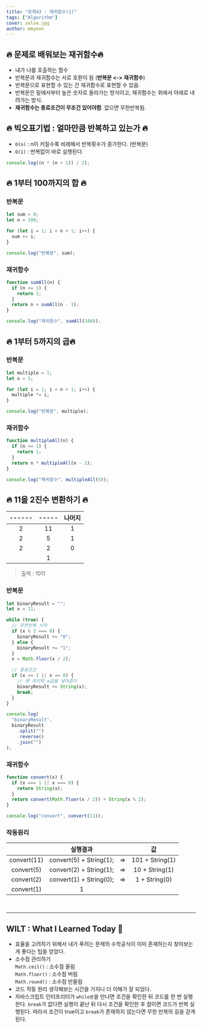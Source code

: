 ```yaml
---
title: "문제43 : 재귀함수(1)"
tags: ["Algorithm"]
cover: solve.jpg
author: mmyeon
---
```


## 🔥 문제로 배워보는 재귀함수🔥

- 내가 나를 호출하는 함수
- 반복문과 재귀함수는 서로 호환이 됨 (**반복문 <-> 재귀함수**)
- 반복문으로 표현할 수 있는 건 재귀함수로 표현할 수 있음.
- 반복문은 밑에서부터 높은 숫자로 올라가는 방식이고, 재귀함수는 위에서 아래로 내려가는 방식.
- **재귀함수는 종료조건이 무조건 있어야함**. 없으면 무한반복됨.

## 🔥 빅오표기법 : 얼마만큼 반복하고 있는가 🔥

- `O(n)` : n이 커질수록 비례해서 반복횟수가 증가한다. (반복문)
- `O(1)` : 반복없이 바로 실행된다.

```js
console.log((n * (n + 1)) / 2);
```

## 🔥 1부터 100까지의 합 🔥

### 반복문

```js
let sum = 0;
let n = 100;

for (let i = 1; i < n + 1; i++) {
  sum += i;
}

console.log("반복문", sum);
```

### 재귀함수

```js
function sumAll(n) {
  if (n <= 1) {
    return 1;
  }
  return n + sumAll(n - 1);
}

console.log("재귀함수", sumAll(100));
```

## 🔥 1부터 5까지의 곱🔥

### 반복문

```js
let multiple = 1;
let n = 5;

for (let i = 1; i < n + 1; i++) {
  multiple *= i;
}

console.log("반복문", multiple);
```

### 재귀함수

```js
function multipleAll(n) {
  if (n <= 1) {
    return 1;
  }
  return n * multipleAll(n - 1);
}

console.log("재귀함수", multipleAll(5));
```

## 🔥 11을 2진수 변환하기 🔥

| ------ | ----- | 나머지 |
| :----: | :---: | :----: |
|   2    |  11   |   1    |
|   2    |   5   |   1    |
|   2    |   2   |   0    |
|        |   1   |        |

> 출력 : 1011

### 반복문

```js
let binaryResult = "";
let x = 11;

while (true) {
  // 무한반복 시작
  if (x % 2 === 0) {
    binaryResult += "0";
  } else {
    binaryResult += "1";
  }
  x = Math.floor(x / 2);

  // 종료조건
  if (x == 1 || x == 0) {
    // 맨 마지막 x값을 넣어준다
    binaryResult += String(x);
    break;
  }
}

console.log(
  "binaryResult",
  binaryResult
    .split("")
    .reverse()
    .join("")
);
```

### 재귀함수

```js
function convert(x) {
  if (x === 1 || x === 0) {
    return String(x);
  }
  return convert(Math.floor(x / 2)) + String(x % 2);
}

console.log("convert", convert(11));
```

### 작동원리

|             |        실행결과         |     |       값        |
| :---------: | :---------------------: | :-: | :-------------: |
| convert(11) | convert(5) + String(1); | =>  | 101 + String(1) |
| convert(5)  | convert(2) + String(1); | =>  | 10 + String(1)  |
| convert(2)  | convert(1) + String(0); | =>  |  1 + String(0)  |
| convert(1)  |            1            |     |

</br>

---

## WILT : What I Learned Today 🤔

- 효율을 고려하기 위해서 내가 푸려는 문제의 수학공식이 이미 존재하는지 찾아보는 게 좋다는 팁을 얻었다.
- 소수점 관리하기</br>
  `Math.ceil()` : 소수점 올림</br>
  `Math.floor()` : 소수점 버림</br>
  `Math.round()` : 소수점 반올림</br>
- 코드 작동 원리 생각해보는 시간을 가지니 더 이해가 잘 되었다.
- 자바스크립트 인터프리터가 `while문`을 만나면 조건을 확인한 뒤 코드를 한 번 실행한다. `break`가 없다면 실행이 끝난 뒤 다시 조건을 확인한 후 참이면 코드가 반복 실행된다. 따라서 조건이 true이고 `break`가 존재하지 않는다면 무한 반복의 길을 걷게 된다.

